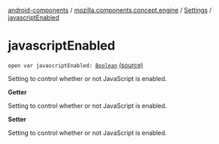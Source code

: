 [android-components](../../index.md) / [mozilla.components.concept.engine](../index.md) / [Settings](index.md) / [javascriptEnabled](./javascript-enabled.md)

# javascriptEnabled

`open var javascriptEnabled: `[`Boolean`](https://kotlinlang.org/api/latest/jvm/stdlib/kotlin/-boolean/index.html) [(source)](https://github.com/mozilla-mobile/android-components/blob/master/components/concept/engine/src/main/java/mozilla/components/concept/engine/Settings.kt#L24)

Setting to control whether or not JavaScript is enabled.

**Getter**

Setting to control whether or not JavaScript is enabled.

**Setter**

Setting to control whether or not JavaScript is enabled.

